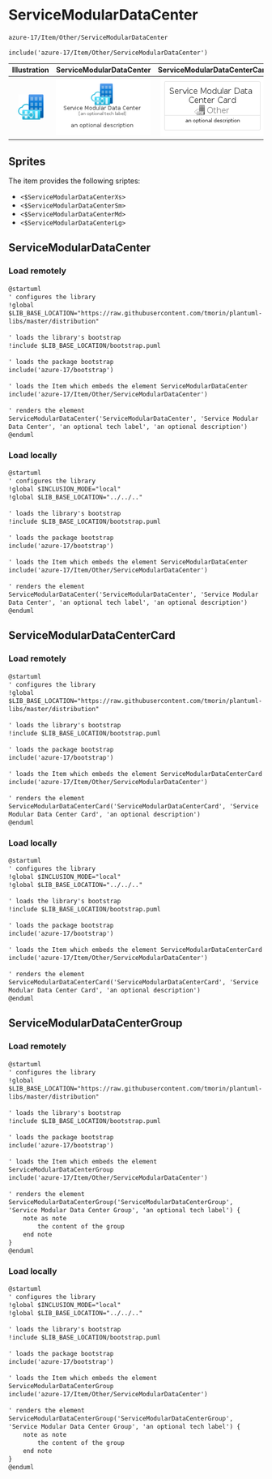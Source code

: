 # ServiceModularDataCenter


```text
azure-17/Item/Other/ServiceModularDataCenter
```

```text
include('azure-17/Item/Other/ServiceModularDataCenter')
```



| Illustration | ServiceModularDataCenter | ServiceModularDataCenterCard | ServiceModularDataCenterGroup |
| :---: | :---: | :---: | :---: |
| ![illustration for Illustration](../../../azure-17/Item/Other/ServiceModularDataCenter.png) | ![illustration for ServiceModularDataCenter](../../../azure-17/Item/Other/ServiceModularDataCenter.Local.png) | ![illustration for ServiceModularDataCenterCard](../../../azure-17/Item/Other/ServiceModularDataCenterCard.Local.png) | ![illustration for ServiceModularDataCenterGroup](../../../azure-17/Item/Other/ServiceModularDataCenterGroup.Local.png) |



## Sprites
The item provides the following sriptes:

- `<$ServiceModularDataCenterXs>`
- `<$ServiceModularDataCenterSm>`
- `<$ServiceModularDataCenterMd>`
- `<$ServiceModularDataCenterLg>`





## ServiceModularDataCenter

### Load remotely
```plantuml
@startuml
' configures the library
!global $LIB_BASE_LOCATION="https://raw.githubusercontent.com/tmorin/plantuml-libs/master/distribution"

' loads the library's bootstrap
!include $LIB_BASE_LOCATION/bootstrap.puml

' loads the package bootstrap
include('azure-17/bootstrap')

' loads the Item which embeds the element ServiceModularDataCenter
include('azure-17/Item/Other/ServiceModularDataCenter')

' renders the element
ServiceModularDataCenter('ServiceModularDataCenter', 'Service Modular Data Center', 'an optional tech label', 'an optional description')
@enduml
```

### Load locally
```plantuml
@startuml
' configures the library
!global $INCLUSION_MODE="local"
!global $LIB_BASE_LOCATION="../../.."

' loads the library's bootstrap
!include $LIB_BASE_LOCATION/bootstrap.puml

' loads the package bootstrap
include('azure-17/bootstrap')

' loads the Item which embeds the element ServiceModularDataCenter
include('azure-17/Item/Other/ServiceModularDataCenter')

' renders the element
ServiceModularDataCenter('ServiceModularDataCenter', 'Service Modular Data Center', 'an optional tech label', 'an optional description')
@enduml
```

## ServiceModularDataCenterCard

### Load remotely
```plantuml
@startuml
' configures the library
!global $LIB_BASE_LOCATION="https://raw.githubusercontent.com/tmorin/plantuml-libs/master/distribution"

' loads the library's bootstrap
!include $LIB_BASE_LOCATION/bootstrap.puml

' loads the package bootstrap
include('azure-17/bootstrap')

' loads the Item which embeds the element ServiceModularDataCenterCard
include('azure-17/Item/Other/ServiceModularDataCenter')

' renders the element
ServiceModularDataCenterCard('ServiceModularDataCenterCard', 'Service Modular Data Center Card', 'an optional description')
@enduml
```

### Load locally
```plantuml
@startuml
' configures the library
!global $INCLUSION_MODE="local"
!global $LIB_BASE_LOCATION="../../.."

' loads the library's bootstrap
!include $LIB_BASE_LOCATION/bootstrap.puml

' loads the package bootstrap
include('azure-17/bootstrap')

' loads the Item which embeds the element ServiceModularDataCenterCard
include('azure-17/Item/Other/ServiceModularDataCenter')

' renders the element
ServiceModularDataCenterCard('ServiceModularDataCenterCard', 'Service Modular Data Center Card', 'an optional description')
@enduml
```

## ServiceModularDataCenterGroup

### Load remotely
```plantuml
@startuml
' configures the library
!global $LIB_BASE_LOCATION="https://raw.githubusercontent.com/tmorin/plantuml-libs/master/distribution"

' loads the library's bootstrap
!include $LIB_BASE_LOCATION/bootstrap.puml

' loads the package bootstrap
include('azure-17/bootstrap')

' loads the Item which embeds the element ServiceModularDataCenterGroup
include('azure-17/Item/Other/ServiceModularDataCenter')

' renders the element
ServiceModularDataCenterGroup('ServiceModularDataCenterGroup', 'Service Modular Data Center Group', 'an optional tech label') {
    note as note
        the content of the group
    end note
}
@enduml
```

### Load locally
```plantuml
@startuml
' configures the library
!global $INCLUSION_MODE="local"
!global $LIB_BASE_LOCATION="../../.."

' loads the library's bootstrap
!include $LIB_BASE_LOCATION/bootstrap.puml

' loads the package bootstrap
include('azure-17/bootstrap')

' loads the Item which embeds the element ServiceModularDataCenterGroup
include('azure-17/Item/Other/ServiceModularDataCenter')

' renders the element
ServiceModularDataCenterGroup('ServiceModularDataCenterGroup', 'Service Modular Data Center Group', 'an optional tech label') {
    note as note
        the content of the group
    end note
}
@enduml
```

